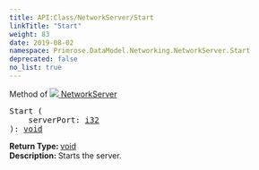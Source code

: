 ```yaml
---
title: API:Class/NetworkServer/Start
linkTitle: "Start"
weight: 83
date: 2019-08-02
namespace: Primrose.DataModel.Networking.NetworkServer.Start
deprecated: false
no_list: true
---
```

Method of <a href="/docs/api-reference/Class/NetworkServer"><img src="/icons/silk/server_network.png"/>&nbsp;NetworkServer</a>
<pre class="method-declaration">
Start (
    serverPort: <a class="type" href="/docs/api-reference/System/Primitives#int32">i32</a>
): <a class="type" href="/docs/api-reference/System/void">void</a></pre>
<b>Return Type: </b>
<a class="type" href="/docs/api-reference/System/void">void</a>
<br/>
<b>Description: </b>
Starts the server.

